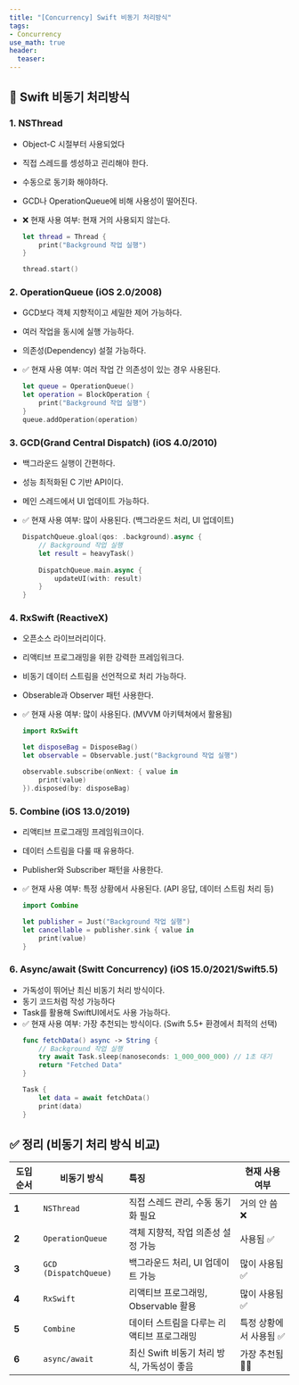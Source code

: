 ```yaml
---
title: "[Concurrency] Swift 비동기 처리방식"
tags: 
- Concurrency
use_math: true
header: 
  teaser: 
---
```


## 📝 Swift 비동기 처리방식 

### 1. NSThread

- Object-C 시절부터 사용되었다
- 직접 스레드를 셍성하고 괸리해야 한다.
- 수동으로 동기화 해야하다.
- GCD나 OperationQueue에 비해 사용성이 떨어진다.
- ❌ 현재 사용 여부: 현재 거의 사용되지 않는다.

  ```swift
  let thread = Thread {
      print("Background 작업 실행")
  }
  
  thread.start()
  ```

### 2. OperationQueue (iOS 2.0/2008)

- GCD보다 객체 지향적이고 세밀한 제어 가능하다.
- 여러 작업을 동시에 실행 가능하다.
- 의존성(Dependency) 설절 가능하다.
- ✅ 현재 사용 여부: 여러 작업 간 의존성이 있는 경우 사용된다.

  ```swift
  let queue = OperationQueue()
  let operation = BlockOperation {
      print("Background 작업 실행")
  }
  queue.addOperation(operation)
  ```

### 3. GCD(Grand Central Dispatch) (iOS 4.0/2010)

- 백그라운드 실행이 간편하다.
- 성능 최적화된 C 기반 API이다.
- 메인 스레드에서 UI 업데이트 가능하다.
- ✅ 현재 사용 여부: 많이 사용된다. (백그라운드 처리, UI 업데이트)

  ```swift
  DispatchQueue.gloal(qos: .background).async {
      // Background 작업 실행
      let result = heavyTask() 
    
      DispatchQueue.main.async {
          updateUI(with: result)
      }
  }
  ```

### 4. RxSwift (ReactiveX)

- 오픈소스 라이브러리이다.
- 리액티브 프로그래밍을 위한 강력한 프레임워크다.
- 비동기 데이터 스트림을 선언적으로 처리 가능하다.
- Obserable과 Observer 패턴 사용한다.
- ✅ 현재 사용 여부: 많이 사용된다. (MVVM 아키텍쳐에서 활용됨)

  ```swift
  import RxSwift
  
  let disposeBag = DisposeBag()
  let observable = Observable.just("Background 작업 실행")
  
  observable.subscribe(onNext: { value in
      print(value)
  }).disposed(by: disposeBag)
  ```

### 5. Combine (iOS 13.0/2019)

- 리액티브 프로그래밍 프레임워크이다.
- 데이터 스트림을 다룰 때 유용하다.
- Publisher와 Subscriber 패턴을 사용한다.
- ✅ 현재 사용 여부: 특정 상황에서 사용된다. (API 응답, 데이터 스트림 처리 등)

  ```swift
  import Combine
  
  let publisher = Just("Background 작업 실행")
  let cancellable = publisher.sink { value in
      print(value)                                
  }
  ```

### 6. Async/await (Switt Concurrency) (iOS 15.0/2021/Swift5.5)

- 가독성이 뛰어난 최신 비동기 처리 방식이다.
- 동기 코드처럼 작성 가능하다
- Task를 활용해 SwiftUI에서도 사용 가능하다.
- ✅ 현재 사용 여부: 가장 추천되는 방식이다. (Swift 5.5+ 환경에서 최적의 선택)
  ```swift
  func fetchData() async -> String {
      // Background 작업 실행
      try await Task.sleep(nanoseconds: 1_000_000_000) // 1초 대기
      return "Fetched Data"
  }

  Task {
      let data = await fetchData()
      print(data)
  }
  ```



## ✅ 정리 (비동기 처리 방식 비교)

| 도입 순서 | 비동기 방식           | 특징                                       | 현재 사용 여부         |
| --------- | --------------------- | :----------------------------------------- | ---------------------- |
| **1**     | `NSThread`            | 직접 스레드 관리, 수동 동기화 필요         | 거의 안 씀 ❌           |
| **2**     | `OperationQueue`      | 객체 지향적, 작업 의존성 설정 가능         | 사용됨 ✅               |
| **3**     | `GCD (DispatchQueue)` | 백그라운드 처리, UI 업데이트 가능          | 많이 사용됨 ✅          |
| **4**     | `RxSwift`             | 리액티브 프로그래밍, Observable 활용       | 많이 사용됨 ✅          |
| **5**     | `Combine`             | 데이터 스트림을 다루는 리액티브 프로그래밍 | 특정 상황에서 사용됨 ✅ |
| **6**     | `async/await`         | 최신 Swift 비동기 처리 방식, 가독성이 좋음 | 가장 추천됨 🚀✅         |
